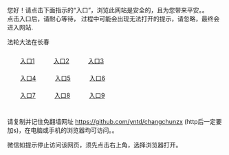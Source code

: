 您好！请点击下面指示的“入口”，浏览此网站是安全的，且为您带来平安。。 <br/>
点击入口后，请耐心等待， 过程中可能会出现无法打开的提示，请忽略，最终会进入网站. </br>

法轮大法在长春<br/>
<div style="padding:10px"><a style="margin:20px" target="_blank" href="https://d2wakww1rs2gf4.cloudfront.net/2Qpsp?gkjcp" id="ccLink1" rel="nofollow">入口1</a> <a target="_blank" style="margin:20px" href="https://d1rnzhbi1ky5he.cloudfront.net/2Qpsp?lnrkf" id="ccLink2" rel="nofollow">入口2</a> <a style="margin:20px" target="_blank" href="https://do2ga5d0njm8r.cloudfront.net/2Qpsp?mvbcnh" id="ccLink3" rel="nofollow">入口3</a></div>

<div style="padding:10px" ><a style="margin:20px" target="_blank" href="https://d2wakww1rs2gf4.cloudfront.net/2Qpsp?gkjcp" id="ccLink4" rel="nofollow">入口4</a> <a style="margin:20px" href="https://d1rnzhbi1ky5he.cloudfront.net/2Qpsp?lnrkf" target="_blank" id="ccLink5" rel="nofollow">入口5</a> <a style="margin:20px" href="https://do2ga5d0njm8r.cloudfront.net/2Qpsp?mvbcnh" target="_blank" id="ccLink6" rel="nofollow">入口6</a></div>

<div style="padding:10px"><a style="margin:20px" target="_blank" href="https://d2wakww1rs2gf4.cloudfront.net/2Qpsp?gkjcp" id="ccLink7" rel="nofollow">入口7</a> <a style="margin:20px" href="https://d1rnzhbi1ky5he.cloudfront.net/2Qpsp?lnrkf" target="_blank" id="ccLink8" rel="nofollow">入口8</a> <a style="margin:20px" target="_blank" href="https://do2ga5d0njm8r.cloudfront.net/2Qpsp?mvbcnh" id="ccLink9" rel="nofollow">入口9</a></div>

<br/>



请复制并记住免翻墙网址 https://github.com/yntd/changchunzx (http后一定要加s)，在电脑或手机的浏览器均可访问。。<br/>

微信如提示停止访问该网页，须先点击右上角，选择浏览器打开。
